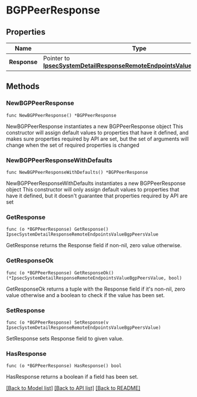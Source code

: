 # BGPPeerResponse

## Properties

Name | Type | Description | Notes
------------ | ------------- | ------------- | -------------
**Response** | Pointer to [**IpsecSystemDetailResponseRemoteEndpointsValueBgpPeersValue**](IpsecSystemDetailResponseRemoteEndpointsValueBgpPeersValue.md) |  | [optional] 

## Methods

### NewBGPPeerResponse

`func NewBGPPeerResponse() *BGPPeerResponse`

NewBGPPeerResponse instantiates a new BGPPeerResponse object
This constructor will assign default values to properties that have it defined,
and makes sure properties required by API are set, but the set of arguments
will change when the set of required properties is changed

### NewBGPPeerResponseWithDefaults

`func NewBGPPeerResponseWithDefaults() *BGPPeerResponse`

NewBGPPeerResponseWithDefaults instantiates a new BGPPeerResponse object
This constructor will only assign default values to properties that have it defined,
but it doesn't guarantee that properties required by API are set

### GetResponse

`func (o *BGPPeerResponse) GetResponse() IpsecSystemDetailResponseRemoteEndpointsValueBgpPeersValue`

GetResponse returns the Response field if non-nil, zero value otherwise.

### GetResponseOk

`func (o *BGPPeerResponse) GetResponseOk() (*IpsecSystemDetailResponseRemoteEndpointsValueBgpPeersValue, bool)`

GetResponseOk returns a tuple with the Response field if it's non-nil, zero value otherwise
and a boolean to check if the value has been set.

### SetResponse

`func (o *BGPPeerResponse) SetResponse(v IpsecSystemDetailResponseRemoteEndpointsValueBgpPeersValue)`

SetResponse sets Response field to given value.

### HasResponse

`func (o *BGPPeerResponse) HasResponse() bool`

HasResponse returns a boolean if a field has been set.


[[Back to Model list]](../README.md#documentation-for-models) [[Back to API list]](../README.md#documentation-for-api-endpoints) [[Back to README]](../README.md)


